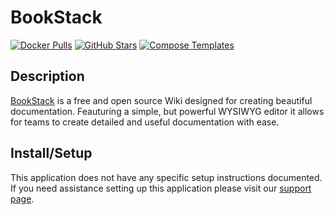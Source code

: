 # BookStack

[![Docker Pulls](https://img.shields.io/docker/pulls/linuxserver/bookstack?style=flat-square&color=607D8B&label=docker%20pulls&logo=docker)](https://hub.docker.com/r/linuxserver/bookstack)
[![GitHub Stars](https://img.shields.io/github/stars/BookStackApp/BookStack?style=flat-square&color=607D8B&label=github%20stars&logo=github)](https://github.com/BookStackApp/BookStack)
[![Compose Templates](https://img.shields.io/static/v1?style=flat-square&color=607D8B&label=compose&message=templates)](https://github.com/GhostWriters/DockSTARTer/tree/master/compose/.apps/bookstack)

## Description

[BookStack](https://www.bookstackapp.com) is a free and open source Wiki
designed for creating beautiful documentation. Feauturing a simple, but powerful
WYSIWYG editor it allows for teams to create detailed and useful documentation
with ease.

## Install/Setup

This application does not have any specific setup instructions documented. If
you need assistance setting up this application please visit our
[support page](https://dockstarter.com/basics/support/).
